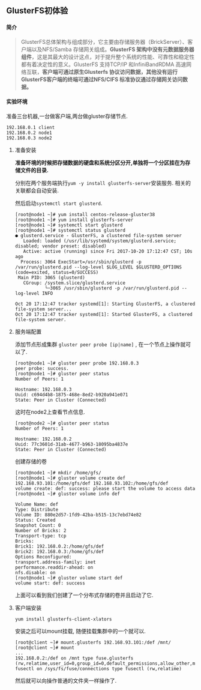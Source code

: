 ## GlusterFS初体验



#### 简介

>    GlusterFS总体架构与组成部分，它主要由存储服务器（BrickServer）、客户端以及NFS/Samba 存储网关组成。**GlusterFS 架构中没有元数据服务器组件**，这是其最大的设计这点，对于提升整个系统的性能、可靠性和稳定性都有着决定性的意义。GlusterFS 支持TCP/IP 和InfiniBandRDMA 高速网络互联，**客户端可通过原生Glusterfs 协议访问数据，其他没有运行GlusterFS客户端的终端可通过NFS/CIFS 标准协议通过存储网关访问数据。**



#### 实验环境

准备三台机器,一台做客户端,两台做gluster存储节点.

```shell
192.168.0.1 client
192.168.0.2 node1
192.168.0.3 node2
```



1. 准备安装

   **准备环境的时候把存储数据的硬盘和系统分区分开,单独将一个分区挂在为存储文件的目录.**

   分别在两个服务端执行`yum -y install glusterfs-server`安装服务. 相关的关联都会自动安装.

   然后启动`systemctl start glusterd`.

   ```shell
   [root@node1 ~]# yum install centos-release-gluster38
   [root@node1 ~]# yum install glusterfs-server
   [root@node1 ~]# systemctl start glusterd
   [root@node1 ~]# systemctl status glusterd
   ● glusterd.service - GlusterFS, a clustered file-system server
      Loaded: loaded (/usr/lib/systemd/system/glusterd.service; disabled; vendor preset: disabled)
      Active: active (running) since Fri 2017-10-20 17:12:47 CST; 10s ago
     Process: 3064 ExecStart=/usr/sbin/glusterd -p /var/run/glusterd.pid --log-level $LOG_LEVEL $GLUSTERD_OPTIONS (code=exited, status=0/SUCCESS)
    Main PID: 3065 (glusterd)
      CGroup: /system.slice/glusterd.service
              └─3065 /usr/sbin/glusterd -p /var/run/glusterd.pid --log-level INFO

   Oct 20 17:12:47 tracker systemd[1]: Starting GlusterFS, a clustered file-system server...
   Oct 20 17:12:47 tracker systemd[1]: Started GlusterFS, a clustered file-system server.
   ```

2. 服务端配置

   添加节点形成集群 `gluster peer probe [ip|name]` , 在一个节点上操作就可以了.

   ```shell
   [root@node1 ~]# gluster peer probe 192.168.0.3
   peer probe: success. 
   [root@node1 ~]# gluster peer status
   Number of Peers: 1

   Hostname: 192.168.0.3
   Uuid: c694d4b8-1875-468e-8ed2-b920a941e071
   State: Peer in Cluster (Connected)

   ```

   这时在node2上查看节点信息.

   ```shell
   [root@node2 ~]# gluster peer status
   Number of Peers: 1

   Hostname: 192.168.0.2
   Uuid: 77c3601d-31ab-4677-b963-18095ba4837e
   State: Peer in Cluster (Connected)

   ```

   创建存储的卷

   ```shell
   [root@node1 ~]# mkdir /home/gfs/
   [root@node1 ~]# gluster volume create def 192.168.93.101:/home/gfs/def 192.168.93.102:/home/gfs/def
   volume create: def: success: please start the volume to access data
   [root@node1 ~]# gluster volume info def
    
   Volume Name: def
   Type: Distribute
   Volume ID: 880e2d57-1fd9-42ba-b515-13c7ebd74e82
   Status: Created
   Snapshot Count: 0
   Number of Bricks: 2
   Transport-type: tcp
   Bricks:
   Brick1: 192.168.0.2:/home/gfs/def
   Brick2: 192.168.0.3:/home/gfs/def
   Options Reconfigured:
   transport.address-family: inet
   performance.readdir-ahead: on
   nfs.disable: on
   [root@node1 ~]# gluster volume start def
   volume start: def: success
   ```

   上面可以看到我们创建了一个分布式存储的卷并且启动了它.

3. 客户端安装

   `yum install glusterfs-client-xlators`

   安装之后可以mount挂载, 随便挂载集群中的一个就可以.

   ```shell
   [root@client ~]# mount.glusterfs 192.168.93.101:/def /mnt/
   [root@client ~]# mount
   ...
   192.168.0.2:/def on /mnt type fuse.glusterfs (rw,relatime,user_id=0,group_id=0,default_permissions,allow_other,max_read=131072)
   fusectl on /sys/fs/fuse/connections type fusectl (rw,relatime)

   ```

   然后就可以向操作普通的文件夹一样操作了.

   ​